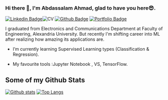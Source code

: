 ### Hi there 👋, I'm Abdassalam Ahmad, glad to have you here:sunglasses:.

<!--


- 🔭 I’m currently working on ...

- 👯 I’m looking to collaborate on ...
- 🤔 I’m looking for help with ...
- 💬 Ask me about ...
- 📫 How to reach me: ...
- 😄 Pronouns: ...
- ⚡ Fun fact: ...
-->



[![Linkedin Badge](https://img.shields.io/badge/-AbdassalamAhmad-0072b1?style=flat&logo=Linkedin&logoColor=white&link=https://www.linkedin.com/in/Abdassalam-Ahmad/)](https://www.linkedin.com/in/Abdassalam-Ahmad/)![CV](https://img.shields.io/badge/website-000000?style=for-the-badge&logo=About.me&logoColor=white)
[![Github Badge](https://img.shields.io/badge/-AbdassalamAhmad-grey?style=flat&logo=github&logoColor=white&link=https://github.com/AbdassalamAhmad/)](https://www.github.com/AbdassalamAhmad/) [![Portfolio Badge](https://img.shields.io/badge/portfolio-web-blue?style=flat&link=https://abdassalamahmad.github.io/)](https://abdassalamahmad.github.io/) <p align='left'>I graduated from Electronics and Communications Department at Faculty of Engineering, Alexandria University. 
But recently I'm shifting career into ML after realizing how amazing its applications are.</p> 


- I’m currently learning Supervised Learning types (Classification & Regression).

- My favourite tools :Jupyter Notebook , VS, TensorFlow.



## Some of my Github Stats
<!--<p align=left> <img src=https://komarev.com/ghpvc/?username=AbdassalamAhmad alt=AbdassalamAhmad /> </p>-->

[![Github stats](https://github-readme-stats.vercel.app/api?username=AbdassalamAhmad&show_icons=true&include_all_commits=true)](https://github.com/AbdassalamAhmad/github-readme-stats)
[![Top Langs](https://github-readme-stats.vercel.app/api/top-langs/?username=AbdassalamAhmad&layout=compact)](https://github.com/AbdassalamAhmad/github-readme-stats)
